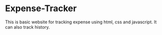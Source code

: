 # Expense-Tracker
This is basic website for tracking expense using html, css and javascript. It can also track history.
